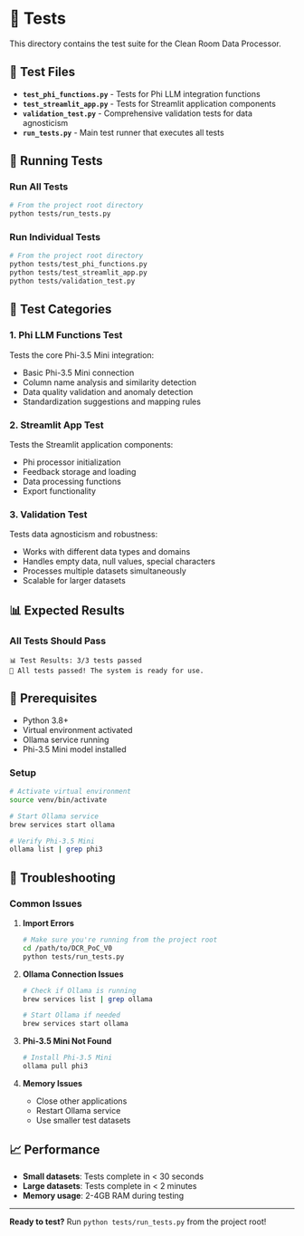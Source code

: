# 🧪 Tests

This directory contains the test suite for the Clean Room Data Processor.

## 📁 Test Files

- **`test_phi_functions.py`** - Tests for Phi LLM integration functions
- **`test_streamlit_app.py`** - Tests for Streamlit application components  
- **`validation_test.py`** - Comprehensive validation tests for data agnosticism
- **`run_tests.py`** - Main test runner that executes all tests

## 🚀 Running Tests

### **Run All Tests**
```bash
# From the project root directory
python tests/run_tests.py
```

### **Run Individual Tests**
```bash
# From the project root directory
python tests/test_phi_functions.py
python tests/test_streamlit_app.py
python tests/validation_test.py
```

## 🧪 Test Categories

### **1. Phi LLM Functions Test**
Tests the core Phi-3.5 Mini integration:
- Basic Phi-3.5 Mini connection
- Column name analysis and similarity detection
- Data quality validation and anomaly detection
- Standardization suggestions and mapping rules

### **2. Streamlit App Test**
Tests the Streamlit application components:
- Phi processor initialization
- Feedback storage and loading
- Data processing functions
- Export functionality

### **3. Validation Test**
Tests data agnosticism and robustness:
- Works with different data types and domains
- Handles empty data, null values, special characters
- Processes multiple datasets simultaneously
- Scalable for larger datasets

## 📊 Expected Results

### **All Tests Should Pass**
```
📊 Test Results: 3/3 tests passed
🎉 All tests passed! The system is ready for use.
```

## 🔧 Prerequisites

- Python 3.8+
- Virtual environment activated
- Ollama service running
- Phi-3.5 Mini model installed

### **Setup**
```bash
# Activate virtual environment
source venv/bin/activate

# Start Ollama service
brew services start ollama

# Verify Phi-3.5 Mini
ollama list | grep phi3
```

## 🐛 Troubleshooting

### **Common Issues**

1. **Import Errors**
   ```bash
   # Make sure you're running from the project root
   cd /path/to/DCR_PoC_V0
   python tests/run_tests.py
   ```

2. **Ollama Connection Issues**
   ```bash
   # Check if Ollama is running
   brew services list | grep ollama
   
   # Start Ollama if needed
   brew services start ollama
   ```

3. **Phi-3.5 Mini Not Found**
   ```bash
   # Install Phi-3.5 Mini
   ollama pull phi3
   ```

4. **Memory Issues**
   - Close other applications
   - Restart Ollama service
   - Use smaller test datasets

## 📈 Performance

- **Small datasets**: Tests complete in < 30 seconds
- **Large datasets**: Tests complete in < 2 minutes
- **Memory usage**: 2-4GB RAM during testing

---

**Ready to test?** Run `python tests/run_tests.py` from the project root! 
